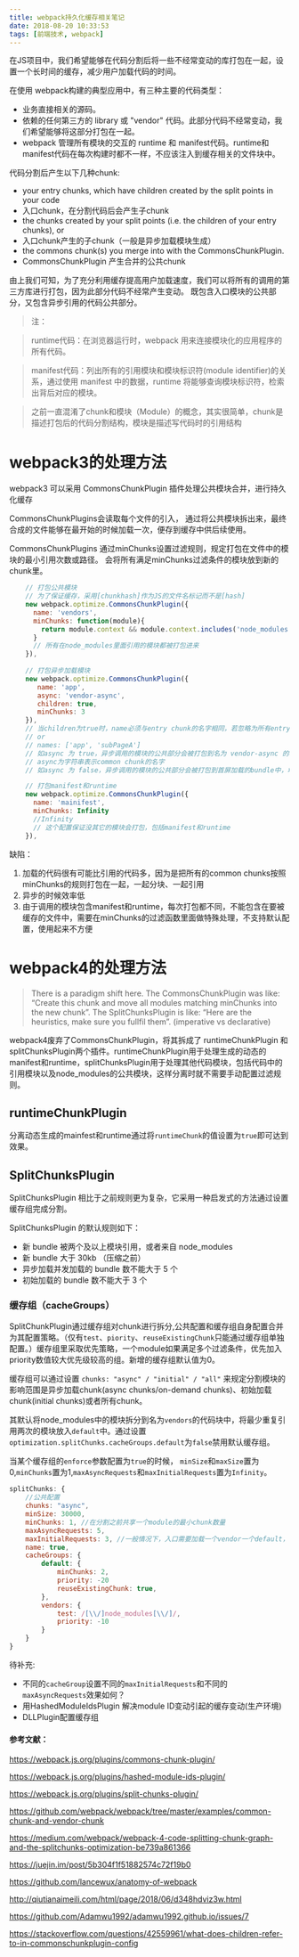 ```yaml
---
title: webpack持久化缓存相关笔记
date: 2018-08-20 10:33:53
tags: [前端技术, webpack]
---
```


在JS项目中，我们希望能够在代码分割后将一些不经常变动的库打包在一起，设置一个长时间的缓存，减少用户加载代码的时间。

在使用 webpack构建的典型应用中，有三种主要的代码类型：
* 业务直接相关的源码。
* 依赖的任何第三方的 library 或 "vendor" 代码。此部分代码不经常变动，我们希望能够将这部分打包在一起。
* webpack 管理所有模块的交互的 runtime 和 manifest代码。runtime和manifest代码在每次构建时都不一样，不应该注入到缓存相关的文件块中。

代码分割后产生以下几种chunk:

* your entry chunks, which have children created by the split points in your code
* 入口chunk，在分割代码后会产生子chunk
* the chunks created by your split points (i.e. the children of your entry chunks), or
* 入口chunk产生的子chunk（一般是异步加载模块生成）
* the commons chunk(s) you merge into with the CommonsChunkPlugin.
* CommonsChunkPlugin 产生合并的公共chunk

由上我们可知，为了充分利用缓存提高用户加载速度，我们可以将所有的调用的第三方库进行打包，因为此部分代码不经常产生变动。
既包含入口模块的公共部分，又包含异步引用的代码公共部分。

> 注：

> runtime代码：在浏览器运行时，webpack 用来连接模块化的应用程序的所有代码。

> manifest代码：列出所有的引用模块和模块标识符(module identifier)的关系，通过使用 manifest 中的数据，runtime 将能够查询模块标识符，检索出背后对应的模块。

> 之前一直混淆了chunk和模块（Module）的概念，其实很简单，chunk是描述打包后的代码分割结构，模块是描述写代码时的引用结构

# webpack3的处理方法

webpack3 可以采用 CommonsChunkPlugin 插件处理公共模块合并，进行持久化缓存

CommonsChunkPlugins会读取每个文件的引入， 通过将公共模块拆出来，最终合成的文件能够在最开始的时候加载一次，便存到缓存中供后续使用。

CommonsChunkPlugins 通过minChunks设置过滤规则，规定打包在文件中的模块的最小引用次数或路径。 会将所有满足minChunks过滤条件的模块放到新的chunk里。

```javascript
    // 打包公共模块
    // 为了保证缓存，采用[chunkhash]作为JS的文件名标记而不是[hash]
    new webpack.optimize.CommonsChunkPlugin({
      name: 'vendors',    
      minChunks: function(module){
        return module.context && module.context.includes('node_modules')
      }
      // 所有在node_modules里面引用的模块都被打包进来
    }),
    
    // 打包异步加载模块
    new webpack.optimize.CommonsChunkPlugin({
       name: 'app',
       async: 'vendor-async',
       children: true,
       minChunks: 3 
    }),
    // 当children为true时，name必须与entry chunk的名字相同，若忽略为所有entry chunk
    // or
    // names: ['app', 'subPageA']
    // 如async 为 true，异步调用的模块的公共部分会被打包到名为 vendor-async 的模块，当child chunk 加载时自动加载
    // async为字符串表示common chunk的名字
    // 如async 为 false，异步调用的模块的公共部分会被打包到首屏加载的bundle中，增加了首屏时间

    // 打包manifest和runtime
    new webpack.optimize.CommonsChunkPlugin({ 
      name: 'mainifest',
      minChunks: Infinity 
      //Infinity
      // 这个配置保证没其它的模块会打包，包括manifest和runtime
    }),
```

缺陷：
1. 加载的代码很有可能比引用的代码多，因为是把所有的common chunks按照minChunks的规则打包在一起，一起分块、一起引用
1. 异步的时候效率低
1. 由于调用的模块包含manifest和runtime，每次打包都不同，不能包含在要被缓存的文件中，需要在minChunks的过滤函数里面做特殊处理，不支持默认配置，使用起来不方便

# webpack4的处理方法

> There is a paradigm shift here. The CommonsChunkPlugin was like: “Create this chunk and move all modules matching minChunks into the new chunk”. The SplitChunksPlugin is like: “Here are the heuristics, make sure you fullfil them”. (imperative vs declarative)

webpack4废弃了CommonsChunkPlugin，将其拆成了 runtimeChunkPlugin 和 splitChunksPlugin两个插件。runtimeChunkPlugin用于处理生成的动态的manifest和runtime，splitChunksPlugin用于处理其他代码模块，包括代码中的引用模块以及node_modules的公共模块，这样分离时就不需要手动配置过滤规则。

## runtimeChunkPlugin
分离动态生成的mainfest和runtime通过将`runtimeChunk`的值设置为`true`即可达到效果。


## SplitChunksPlugin
SplitChunksPlugin 相比于之前规则更为复杂，它采用一种启发式的方法通过设置缓存组完成分割。

SplitChunksPlugin 的默认规则如下：
* 新 bundle 被两个及以上模块引用，或者来自 node_modules
* 新 bundle 大于 30kb （压缩之前）
* 异步加载并发加载的 bundle 数不能大于 5 个
* 初始加载的 bundle 数不能大于 3 个

### 缓存组（cacheGroups）

SplitChunkPlugin通过缓存组对chunk进行拆分,公共配置和缓存组自身配置合并为其配置策略。（仅有`test`、`piority`、`reuseExistingChunk`只能通过缓存组单独配置。）缓存组里采取优先策略，一个module如果满足多个过滤条件，优先加入priority数值较大优先级较高的组。新增的缓存组默认值为0。

缓存组可以通过设置 `chunks: "async" / "initial" / "all"` 来规定分割模块的影响范围是异步加载chunk(async chunks/on-demand chunks)、初始加载chunk(initial chunks)或者所有chunk。

其默认将node_modules中的模块拆分到名为`vendors`的代码块中，将最少重复引用两次的模块放入`default`中。通过设置`optimization.splitChunks.cacheGroups.default`为`false`禁用默认缓存组。

当某个缓存组的`enforce`参数配置为`true`的时候，
`minSize`和`maxSize`置为0,`minChunks`置为1,`maxAsyncRequests`和`maxInitialRequests`置为`Infinity`。

```javascript
splitChunks: {
    //公共配置
    chunks: "async",
    minSize: 30000,
    minChunks: 1, //在分割之前共享一个module的最小chunk数量
    maxAsyncRequests: 5,
    maxInitialRequests: 3, //一般情况下，入口需要加载一个vendor一个default，再加上其他代码刚好是3，不改变默认值看不出打包效果
    name: true,
    cacheGroups: {
        default: {
            minChunks: 2,
            priority: -20
            reuseExistingChunk: true,
        },
        vendors: {
            test: /[\\/]node_modules[\\/]/,
            priority: -10
        }
    }
}
```



待补充:
* 不同的`cacheGroup`设置不同的`maxInitialRequests`和不同的`maxAsyncRequests`效果如何？
* 用HashedModuleIdsPlugin 解决module ID变动引起的缓存变动(生产环境)
* DLLPlugin配置缓存组





#### 参考文献：

https://webpack.js.org/plugins/commons-chunk-plugin/

https://webpack.js.org/plugins/hashed-module-ids-plugin/

https://webpack.js.org/plugins/split-chunks-plugin/

https://github.com/webpack/webpack/tree/master/examples/common-chunk-and-vendor-chunk

https://medium.com/webpack/webpack-4-code-splitting-chunk-graph-and-the-splitchunks-optimization-be739a861366

https://juejin.im/post/5b304f1f51882574c72f19b0

https://github.com/lancewux/anatomy-of-webpack

http://qiutianaimeili.com/html/page/2018/06/d348hdviz3w.html

https://github.com/Adamwu1992/adamwu1992.github.io/issues/7

https://stackoverflow.com/questions/42559961/what-does-children-refer-to-in-commonschunkplugin-config

